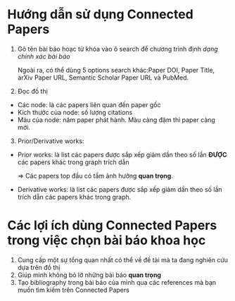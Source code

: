 # Hướng dẫn sử dụng Connected Papers
1. Gõ tên bài báo hoạc từ khóa vào ô search để chương trình định _dạng chính xác bài báo_
    
      Ngoài ra, có thể dùng 5 options search khác:Paper DOI, Paper Title, arXiv Paper URL, Semantic Scholar
Paper URL và PubMed.

2. Đọc đồ thị
  + Các node: là các papers liên quan đến paper gốc
  + Kích thước của node: số lượng citations
  + Màu của node: năm paper phát hành. Màu càng đậm thì paper càng mới.
 
3. Prior/Derivative works: 
  + Prior works: là list các papers được sắp xếp giảm dần theo số lần **ĐƯỢC** các papers khác trong graph trích dẫn
   
      => Các papers top đầu có tầm ảnh hưởng **quan trọng**.
  + Derivative works: là list các papers được sắp xếp giảm dần theo số lần trích dẫn các papers khác trong graph.
# Các lợi ích dùng Connected Papers trong việc chọn bài báo khoa học
1. Cung cấp một sự tổng quan nhất có thể về đề tài mà ta đang nghiên cứu dựa trên đồ thị
2. Giúp mình không bỏ lỡ những bài báo **quan trọng**
3. Tạo bibliography trong bài báo của mình qua các references mà bạn muốn tìm kiếm trên Connected Papers  
